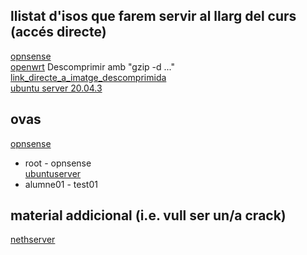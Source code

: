 ## llistat d'isos que farem servir al llarg del curs (accés directe)  
[opnsense](https://www.mirrorservice.org/sites/opnsense.org/releases/mirror/OPNsense-21.7.1-OpenSSL-dvd-amd64.iso.bz2)  
[openwrt](https://downloads.openwrt.org/releases/21.02.0/targets/x86/64/openwrt-21.02.0-x86-64-generic-ext4-combined.img.gz)  Descomprimir amb "gzip -d ..."  
[link_directe_a_imatge_descomprimida](http://insjoandaustria.xtec.cat/coord/openwrt-21.02.0-x86-64-generic-ext4-combined.img)  
[ubuntu server 20.04.3](https://releases.ubuntu.com/20.04.3/ubuntu-20.04.3-live-server-amd64.iso)  

## ovas  
[opnsense](http://insjoandaustria.xtec.cat/coord/opnsense-demo-ufs.ova)  
- root - opnsense  
[ubuntuserver](http://insjoandaustria.xtec.cat/coord/ubuntu-20.04-versio-alumne01-test01.ova)  
- alumne01 - test01  

## material addicional (i.e. vull ser un/a crack)  
[nethserver](https://jztkft.dl.sourceforge.net/project/nethserver/nethserver-7.9.2009-x86_64.iso)  
